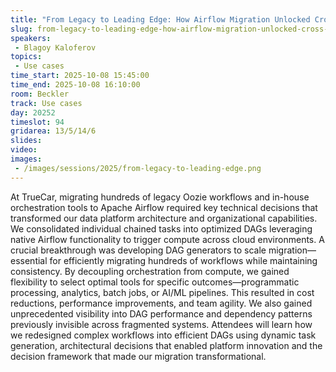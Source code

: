 ```yaml
---
title: "From Legacy to Leading Edge: How Airflow Migration Unlocked Cross-Team Business Value"
slug: from-legacy-to-leading-edge-how-airflow-migration-unlocked-cross-team-business-value
speakers:
 - Blagoy Kaloferov
topics:
 - Use cases
time_start: 2025-10-08 15:45:00
time_end: 2025-10-08 16:10:00
room: Beckler
track: Use cases
day: 20252
timeslot: 94
gridarea: 13/5/14/6
slides:
video:
images:
 - /images/sessions/2025/from-legacy-to-leading-edge.png
---
```


At TrueCar, migrating hundreds of legacy Oozie workflows and in-house orchestration tools to Apache Airflow required key technical decisions that transformed our data platform architecture and organizational capabilities.
We consolidated individual chained tasks into optimized DAGs leveraging native Airflow functionality to trigger compute across cloud environments. A crucial breakthrough was developing DAG generators to scale migration—essential for efficiently migrating hundreds of workflows while maintaining consistency.
By decoupling orchestration from compute, we gained flexibility to select optimal tools for specific outcomes—programmatic processing, analytics, batch jobs, or AI/ML pipelines. This resulted in cost reductions, performance improvements, and team agility. We also gained unprecedented visibility into DAG performance and dependency patterns previously invisible across fragmented systems.
Attendees will learn how we redesigned complex workflows into efficient DAGs using dynamic task generation, architectural decisions that enabled platform innovation and the decision framework that made our migration transformational.
